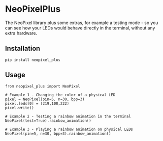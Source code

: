 # NeoPixelPlus
The NeoPixel library plus some extras, for example a testing mode - so you can see how your LEDs would behave directly in the terminal, without any extra hardware.

## Installation
```
pip install neopixel_plus
```

## Usage

```
from neopixel_plus import NeoPixel

# Example 1 - Changing the color of a physical LED
pixel = NeoPixel(pin=5, n=30, bpp=3)
pixel.leds[0] = (219,100,222)
pixel.write()

# Example 2 - Testing a rainbow animation in the terminal
NeoPixel(test=True).rainbow_animation()

# Example 3 - Playing a rainbow animation on physical LEDs
NeoPixel(pin=5, n=30, bpp=3).rainbow_animation()

```